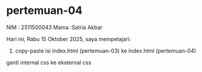 ﻿# pertemuan-04

NIM : 2511500043
Mama :Satria Akbar <br>

Hari ini, Rabu 15 Oktober 2025, saya mempelajari:

<ol>
  <li>copy-paste isi index.html (pertemuan-03) ke index.html (pertemuan-04)</li>
  </ol>ganti internal css ke eksternal css</ol>
